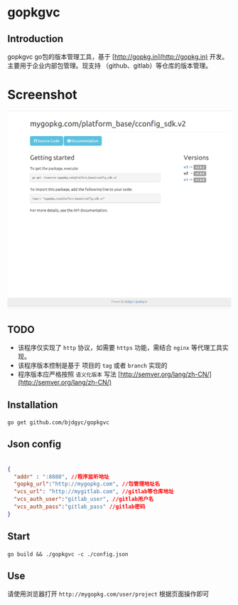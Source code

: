 # gopkgvc

## Introduction
gopkgvc
go包的版本管理工具，基于 [http://gopkg.in](http://gopkg.in) 开发。
主要用于企业内部包管理。现支持 （github、gitlab）等仓库的版本管理。

# Screenshot
![Screenshot](https://raw.githubusercontent.com/bjdgyc/gopkgvc/master/gopkgvc.png)

## TODO
* 该程序仅实现了 `http` 协议，如需要 `https` 功能，需结合 `nginx` 等代理工具实现。
* 该程序版本控制是基于 项目的 `tag` 或者 `branch` 实现的
* 程序版本应严格按照 `语义化版本` 写法 [http://semver.org/lang/zh-CN/](http://semver.org/lang/zh-CN/)

## Installation

`go get github.com/bjdgyc/gopkgvc`

## Json config

``` json

{
  "addr" : ":8080", //程序监听地址
  "gopkg_url":"http://mygopkg.com", //包管理地址名
  "vcs_url": "http://mygitlab.com", //gitlab等仓库地址
  "vcs_auth_user":"gitlab_user", //gitlab用户名
  "vcs_auth_pass":"gitlab_pass" //gitlab密码
}


```

## Start

`go build && ./gopkgvc -c ./config.json`


## Use
请使用浏览器打开 `http://mygopkg.com/user/project` 根据页面操作即可